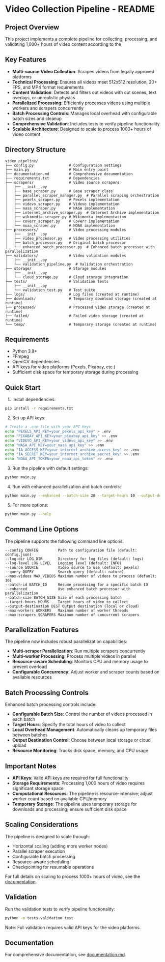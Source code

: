 # Video Collection Pipeline - README

## Project Overview

This project implements a complete pipeline for collecting, processing, and validating 1,000+ hours of video content according to the

## Key Features

- **Multi-source Video Collection**: Scrapes videos from legally approved platforms
- **Technical Processing**: Ensures all videos meet 512x512 resolution, 20+ FPS, and MP4 format requirements
- **Content Validation**: Detects and filters out videos with cut scenes, text overlays, or unrealistic physics
- **Parallelized Processing**: Efficiently processes videos using multiple workers and scrapers concurrently
- **Batch Processing Controls**: Manages local overhead with configurable batch sizes and cleanup
- **Comprehensive Validation**: Includes tests to verify pipeline functionality
- **Scalable Architecture**: Designed to scale to process 1000+ hours of video content

## Directory Structure

```
video_pipeline/
├── config.py                # Configuration settings
├── main.py                  # Main entry point
├── documentation.md         # Comprehensive documentation
├── requirements.txt         # Dependencies
├── scrapers/                # Video source scrapers
│   ├── __init__.py
│   ├── base_scraper.py      # Base scraper class
│   ├── parallel_scraper_manager.py  # Parallel scraping orchestration
│   ├── pexels_scraper.py    # Pexels implementation
│   ├── videvo_scraper.py    # Videvo implementation
│   ├── nasa_scraper.py      # NASA implementation
│   ├── internet_archive_scraper.py  # Internet Archive implementation
│   ├── wikimedia_scraper.py # Wikimedia implementation
│   ├── coverr_scraper.py    # Coverr implementation
│   └── noaa_scraper.py      # NOAA implementation
├── processors/              # Video processing modules
│   ├── __init__.py
│   ├── video_processor.py   # Video processing utilities
│   ├── batch_processor.py   # Original batch processor
│   └── enhanced_batch_processor.py  # Enhanced batch processor with parallelization
├── validators/              # Video validation modules
│   ├── __init__.py
│   └── validation_pipeline.py  # Validation orchestration
├── storage/                 # Storage modules
│   ├── __init__.py
│   └── cloud_storage.py     # Cloud storage integration
├── tests/                   # Validation tests
│   ├── __init__.py
│   └── validation_test.py   # Test suite
├── logs/                    # Log files (created at runtime)
├── downloads/               # Temporary download storage (created at runtime)
├── processed/               # Processed video storage (created at runtime)
├── failed/                  # Failed video storage (created at runtime)
└── temp/                    # Temporary storage (created at runtime)
```

## Requirements

- Python 3.8+
- FFmpeg
- OpenCV dependencies
- API keys for video platforms (Pexels, Pixabay, etc.)
- Sufficient disk space for temporary storage during processing

## Quick Start

1. Install dependencies:

```bash
pip install -r requirements.txt
```

2. Set up API keys:

```bash
# Create a .env file with your API keys
echo "PEXELS_API_KEY=your_pexels_api_key" > .env
echo "PIXABAY_API_KEY=your_pixabay_api_key" >> .env
echo "VIDEVO_API_KEY=your_videvo_api_key" >> .env
echo "NASA_API_KEY=your_nasa_api_key" >> .env
echo "IA_ACCESS_KEY=your_internet_archive_access_key" >> .env
echo "IA_SECRET_KEY=your_internet_archive_secret_key" >> .env
echo "NOAA_API_TOKEN=your_noaa_api_token" >> .env
```

3. Run the pipeline with default settings:

```bash
python main.py
```

4. Run with enhanced parallelization and batch controls:

```bash
python main.py --enhanced --batch-size 20 --target-hours 10 --output-destination cloud
```

5. For more options:

```bash
python main.py --help
```

## Command Line Options

The pipeline supports the following command line options:

```
--config CONFIG         Path to configuration file (default: config.json)
--log-dir LOG_DIR       Directory for log files (default: logs)
--log-level LOG_LEVEL   Logging level (default: INFO)
--source SOURCE         Video source to use (default: pexels)
--query QUERY           Search query (default: nature)
--max-videos MAX_VIDEOS Maximum number of videos to process (default: 10)
--batch-id BATCH_ID     Resume processing for a specific batch ID
--enhanced              Use enhanced batch processor with parallelization
--batch-size BATCH_SIZE Size of each processing batch
--target-hours HOURS    Target hours of video to collect
--output-destination DEST Output destination (local or cloud)
--max-workers WORKERS   Maximum number of worker threads
--max-scrapers SCRAPERS Maximum number of concurrent scrapers
```

## Parallelization Features

The pipeline now includes robust parallelization capabilities:

- **Multi-scraper Parallelization**: Run multiple scrapers concurrently
- **Multi-worker Processing**: Process multiple videos in parallel
- **Resource-aware Scheduling**: Monitors CPU and memory usage to prevent overload
- **Configurable Concurrency**: Adjust worker and scraper counts based on available resources

## Batch Processing Controls

Enhanced batch processing controls include:

- **Configurable Batch Size**: Control the number of videos processed in each batch
- **Target Hours**: Specify the total hours of video to collect
- **Local Overhead Management**: Automatically cleans up temporary files between batches
- **Output Destination Control**: Choose between local storage or cloud upload
- **Resource Monitoring**: Tracks disk space, memory, and CPU usage

## Important Notes

- **API Keys**: Valid API keys are required for full functionality
- **Storage Requirements**: Processing 1,000 hours of video requires significant storage space
- **Computational Resources**: The pipeline is resource-intensive; adjust worker count based on available CPU/memory
- **Temporary Storage**: The pipeline uses temporary storage for downloads and processing; ensure sufficient disk space

## Scaling Considerations

The pipeline is designed to scale through:

- Horizontal scaling (adding more worker nodes)
- Parallel scraper execution
- Configurable batch processing
- Resource-aware scheduling
- Checkpointing for resumable operations

For full details on scaling to process 1000+ hours of video, see the [documentation](documentation.md#scaling-considerations).

## Validation

Run the validation tests to verify pipeline functionality:

```bash
python -m tests.validation_test
```

Note: Full validation requires valid API keys for the video platforms.

## Documentation

For comprehensive documentation, see [documentation.md](documentation.md).
